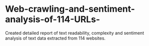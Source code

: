 # Web-crawling-and-sentiment-analysis-of-114-URLs-
Created detailed report of text readability, complexity and sentiment analysis of text data extracted from 114 websites.
